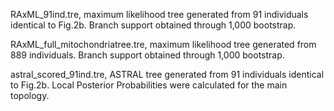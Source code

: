RAxML_91ind.tre, maximum likelihood tree generated from 91 individuals identical to Fig.2b. Branch support obtained through 1,000 bootstrap.

RAxML_full_mitochondriatree.tre, maximum likelihood tree generated from 889 individuals. Branch support obtained through 1,000 bootstrap.

astral_scored_91ind.tre, ASTRAL tree generated from 91 individuals identical to Fig.2b. Local Posterior Probabilities were calculated for the main topology.
